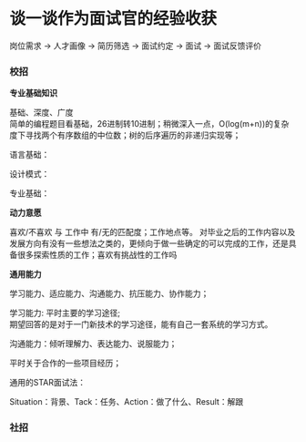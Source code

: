 谈一谈作为面试官的经验收获
====
岗位需求 ->  人才画像 -> 简历筛选 -> 面试约定  -> 面试 -> 面试反馈评价

### 校招
**专业基础知识**

基础、深度、广度<br>
简单的编程题目看基础，26进制转10进制；稍微深入一点，O(log(m+n))的复杂度下寻找两个有序数组的中位数；树的后序遍历的非递归实现等；<br>

语言基础：

设计模式：

专业基础：

**动力意愿**

喜欢/不喜欢  与 工作中 有/无的匹配度；工作地点等。
对毕业之后的工作内容以及发展方向有没有一些想法之类的，更倾向于做一些确定的可以完成的工作，还是具备很多探索性质的工作；喜欢有挑战性的工作吗

**通用能力**

学习能力、适应能力、沟通能力、抗压能力、协作能力；

学习能力: 平时主要的学习途径;<br>
期望回答的是对于一门新技术的学习途径，能有自己一套系统的学习方式。

沟通能力：倾听理解力、表达能力、说服能力；

平时关于合作的一些项目经历；

通用的STAR面试法：

Situation：背景、Tack：任务、Action：做了什么、Result：解跟


### 社招
